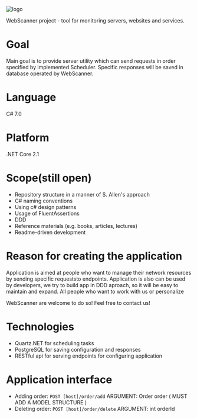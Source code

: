 
![logo](https://i.imgur.com/2nu3hX1.png)

WebScanner project - tool for monitoring servers, websites and services.

#  Goal

Main goal is to provide server utility which can send requests in order specified by implemented Scheduler. Specific responses will be saved in database operated by WebScanner. 

#  Language

C# 7.0

#  Platform

.NET Core 2.1

#  Scope(still open)

* Repository structure in a manner of S. Allen's approach
* C# naming conventions
* Using c# design patterns
* Usage of FluentAssertions
* DDD
* Reference materials (e.g. books, articles, lectures)
* Readme-driven development

#  Reason for creating the application

Application is aimed at people who want to manage their network resources by sending specific requeststo endpoints. Application is also can be used by developers, we try to build app in DDD aproach, so it will be easy to maintain and expand. All people who want to work with us or personalize

WebScanner are welcome to do so! Feel free to contact us!

#  Technologies

* Quartz.NET for scheduling tasks
* PostgreSQL for saving configuration and responses
* RESTful api for serving endpoints for configuring application

#  Application interface

* Adding order: `POST [host]/order/add`
ARGUMENT: Order order ( MUST ADD A MODEL STRUCTURE )
* Deleting order: `POST [host]/order/delete`
ARGUMENT: int orderId